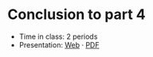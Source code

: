 # Conclusion to part 4

- Time in class: 2 periods
- Presentation:
  [Web](https://heig-vd-dai-course.github.io/heig-vd-dai-course/26-conclusion-to-part-3/)
  ·
  [PDF](https://heig-vd-dai-course.github.io/heig-vd-dai-course/26-conclusion-to-part-3/26-conclusion-to-part-3.pdf)
